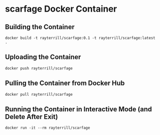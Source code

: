 # scarfage Docker Container #

## Building the Container ##
```
docker build -t rayterrill/scarfage:0.1 -t rayterrill/scarfage:latest .
```

## Uploading the Container ##
```
docker push rayterrill/scarfage
```

## Pulling the Container from Docker Hub ##
```
docker pull rayterrill/scarfage
```

## Running the Container in Interactive Mode (and Delete After Exit) ##
```
docker run -it --rm rayterrill/scarfage
```
